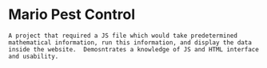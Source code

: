 Mario Pest Control
==================

    A project that required a JS file which would take predetermined mathematical information, run this information, and display the data inside the website.  Demosntrates a knowledge of JS and HTML interface and usability.